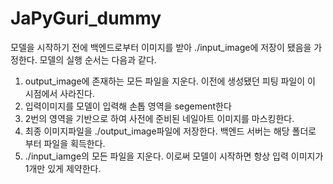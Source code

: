 # JaPyGuri_dummy

모델을 시작하기 전에 백엔드로부터 이미지를 받아 ./input_image에 저장이 됐음을 가정한다.
모델의 실행 순서는 다음과 같다.

1. output_image에 존재하는 모든 파일을 지운다. 이전에 생성됐던 피팅 파일이 이 시점에서 사라진다.
2. 입력이미지를 모델이 입력해 손톱 영역을 segement한다
3. 2번의 영역을 기반으로 하여 사전에 준비된 네일아트 이미지를 마스킹한다.
4. 최종 이미지파일을 ./output_image파일에 저장한다. 백엔드 서버는 해당 폴더로 부터 파일을 획득한다.
5. ./input_iamge의 모든 파일을 지운다. 이로써 모델이 시작하면 항상 입력 이미지가 1개만 있게 제약한다.


